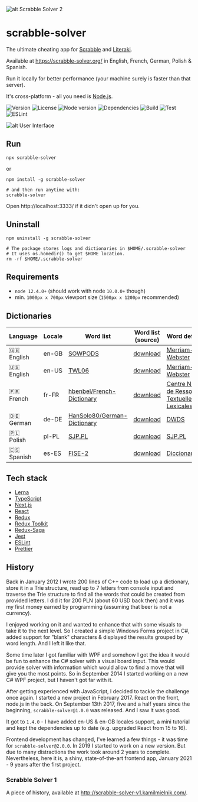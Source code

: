 ![alt Scrabble Solver 2](https://raw.githubusercontent.com/kamilmielnik/scrabble-solver/master/img/logo.png)

# scrabble-solver

The ultimate cheating app for [Scrabble](https://en.wikipedia.org/wiki/Scrabble) and [Literaki](https://pl.wikipedia.org/wiki/Literaki).

Available at https://scrabble-solver.org/ in English, French, German, Polish & Spanish.

Run it locally for better performance (your machine surely is faster than that server).

It's cross-platform - all you need is [Node.js](https://nodejs.org/).

![Version](https://img.shields.io/github/package-json/v/kamilmielnik/scrabble-solver)
![License](https://img.shields.io/npm/l/scrabble-solver)
![Node version](https://img.shields.io/node/v/scrabble-solver)
![Dependencies](https://img.shields.io/librariesio/release/npm/scrabble-solver)
![Build](https://github.com/kamilmielnik/scrabble-solver/workflows/Build/badge.svg)
![Test](https://github.com/kamilmielnik/scrabble-solver/workflows/Test/badge.svg)
![ESLint](https://github.com/kamilmielnik/scrabble-solver/workflows/ESLint/badge.svg)

![alt User Interface](https://raw.githubusercontent.com/kamilmielnik/scrabble-solver/master/img/screencast.gif)

## Run

```Shell
npx scrabble-solver
```

or

```Shell
npm install -g scrabble-solver

# and then run anytime with:
scrabble-solver
```

Open http://localhost:3333/ if it didn't open up for you.

## Uninstall

```Shell
npm uninstall -g scrabble-solver

# The package stores logs and dictionaries in $HOME/.scrabble-solver
# It uses os.homedir() to get $HOME location.
rm -rf $HOME/.scrabble-solver
```

## Requirements

- `node 12.4.0+` (should work with node `10.0.0+` though)
- min. `1000px x 700px` viewport size (`1500px x 1200px` recommended)

## Dictionaries

| Language     | Locale | Word list                                                                     | Word list (source)                                                                                       | Word definitions                                                               |
|--------------|--------|-------------------------------------------------------------------------------|----------------------------------------------------------------------------------------------------------|--------------------------------------------------------------------------------|
| 🇬🇧 English | en-GB  | [SOWPODS](https://en.wikipedia.org/wiki/Collins_Scrabble_Words)               | [download](https://www.wordgamedictionary.com/sowpods/download/sowpods.txt)                              | [Merriam-Webster](https://www.merriam-webster.com/)                            |
| 🇺🇸 English | en-US  | [TWL06](https://en.wikipedia.org/wiki/NASPA_Word_List)                        | [download](https://www.wordgamedictionary.com/twl06/download/twl06.txt)                                  | [Merriam-Webster](https://www.merriam-webster.com/)                            |
| 🇫🇷 French  | fr-FR  | [hbenbel/French-Dictionary](https://github.com/hbenbel/French-Dictionary/)    | [download](https://raw.githubusercontent.com/hbenbel/French-Dictionary/master/dictionary/dictionary.txt) | [Centre National de Ressources Textuelles et Lexicales](https://www.cnrtl.fr/) |
| 🇩🇪 German  | de-DE  | [HanSolo80/German-Dictionary](https://github.com/HanSolo80/German-Dictionary) | [download](https://raw.githubusercontent.com/HanSolo80/German-Dictionary/master/dictionary.txt)          | [DWDS](https://www.dwds.de)                                                    |
| 🇵🇱 Polish  | pl-PL  | [SJP.PL](https://sjp.pl/slownik/dp.phtml)                                     | [download](https://sjp.pl/slownik/growy/)                                                                | [SJP.PL](https://sjp.pl)                                                       |
| 🇪🇸 Spanish | es-ES  | [FISE-2](https://fisescrabble.org/)                                           | [download](https://github.com/kamilmielnik/fise-2/blob/master/fise-2.txt)                                | [Diccionarios.com](www.diccionarios.com)                                       |

## Tech stack

- [Lerna](https://lerna.js.org/)
- [TypeScript](https://www.typescriptlang.org/)
- [Next.js](https://nextjs.org/)
- [React](https://reactjs.org/)
- [Redux](https://redux.js.org/)
- [Redux Toolkit](https://redux-toolkit.js.org/)
- [Redux-Saga](https://redux-saga.js.org/)
- [Jest](https://jestjs.io/)
- [ESLint](https://eslint.org/)
- [Prettier](https://prettier.io/)

## History

Back in January 2012 I wrote 200 lines of C++ code to load up a dictionary, store it in a Trie structure, read up to 7 letters from console input and traverse the Trie structure to find all the words that could be created from provided letters. I did it for 200 PLN (about 60 USD back then) and it was my first money earned by programming (assuming that beer is not a currency).

I enjoyed working on it and wanted to enhance that with some visuals to take it to the next level. So I created a simple Windows Forms project in C#, added support for "blank" characters & displayed the results grouped by word length. And I left it like that.

Some time later I got familiar with WPF and somehow I got the idea it would be fun to enhance the C# solver with a visual board input. This would provide solver with information which would allow to find a move that will give you the most points. So in September 2014 I started working on a new C# WPF project, but I haven't got far with it.

After getting experienced with JavaScript, I decided to tackle the challenge once again. I started a new project in February 2017. React on the front, node.js in the back. On September 13th 2017, five and a half years since the beginning, `scrabble-solver@1.0.0` was released. And I saw it was good.

It got to `1.4.0` - I have added en-US & en-GB locales support, a mini tutorial and kept the dependencies up to date (e.g. upgraded React from 15 to 16).

Frontend development has changed, I've learned a few things - it was time for `scrabble-solver@2.0.0`. In 2019 I started to work on a new version. But due to many distractions the work took around 2 years to complete. Nevertheless, here it is, a shiny, state-of-the-art frontend app, January 2021 - 9 years after the first project.

### Scrabble Solver 1

A piece of history, available at http://scrabble-solver-v1.kamilmielnik.com/.
